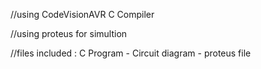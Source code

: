//using CodeVisionAVR C Compiler

//using proteus for simultion

//files included : C Program - Circuit diagram - proteus file
